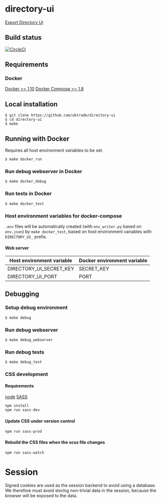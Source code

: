 # directory-ui
[Export Directory UI](https://www.directory.exportingisgreat.gov.uk/)

## Build status

[![CircleCI](https://circleci.com/gh/uktrade/directory-ui/tree/master.svg?style=svg)](https://circleci.com/gh/uktrade/directory-ui/tree/master)

## Requirements

### Docker
[Docker >= 1.10](https://docs.docker.com/engine/installation/) 
[Docker Compose >= 1.8](https://docs.docker.com/compose/install/)


## Local installation

    $ git clone https://github.com/uktrade/directory-ui
    $ cd directory-ui
    $ make

## Running with Docker
Requires all host environment variables to be set.

    $ make docker_run

### Run debug webserver in Docker

    $ make docker_debug

### Run tests in Docker

    $ make docker_test

### Host environment variables for docker-compose
``.env`` files will be automatically created (with ``env_writer.py`` based on ``env.json``) by ``make docker_test``, based on host environment variables with ``DIRECTORY_UI_`` prefix.

#### Web server
| Host environment variable | Docker environment variable  |
| ------------- | ------------- |
| DIRECTORY_UI_SECRET_KEY | SECRET_KEY |
| DIRECTORY_UI_PORT | PORT |

## Debugging

### Setup debug environment
    
    $ make debug

### Run debug webserver

    $ make debug_webserver

### Run debug tests

    $ make debug_test

### CSS development

#### Requirements
[node](https://nodejs.org/en/download/)
[SASS](http://sass-lang.com/)

```bash
npm install
npm run sass-dev
```

#### Update CSS under version control

```bash
npm run sass-prod
```

#### Rebuild the CSS files when the scss file changes

```bash
npm run sass-watch
```

# Session

Signed cookies are used as the session backend to avoid using a database. We therefore must avoid storing non-trivial data in the session, because the browser will be exposed to the data.
